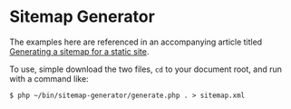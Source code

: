 # Sitemap Generator

The examples here are referenced in an accompanying article titled [Generating a sitemap for a static site](https://medium.com/@bobbyjack/generating-a-sitemap-for-a-static-site-356fa3c26074).

To use, simple download the two files, `cd` to your document root, and run with a command like:

`$ php ~/bin/sitemap-generator/generate.php . > sitemap.xml`


